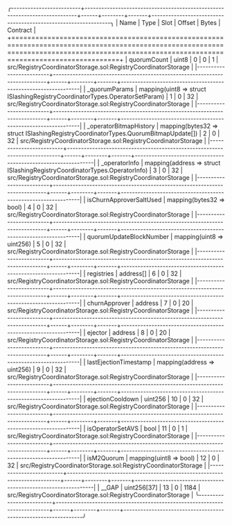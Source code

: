 
╭-------------------------+---------------------------------------------------------------------------+------+--------+-------+---------------------------------------------------------------╮
| Name                    | Type                                                                      | Slot | Offset | Bytes | Contract                                                      |
+=============================================================================================================================================================================================+
| quorumCount             | uint8                                                                     | 0    | 0      | 1     | src/RegistryCoordinatorStorage.sol:RegistryCoordinatorStorage |
|-------------------------+---------------------------------------------------------------------------+------+--------+-------+---------------------------------------------------------------|
| _quorumParams           | mapping(uint8 => struct ISlashingRegistryCoordinatorTypes.OperatorSetParam)       | 1    | 0      | 32    | src/RegistryCoordinatorStorage.sol:RegistryCoordinatorStorage |
|-------------------------+---------------------------------------------------------------------------+------+--------+-------+---------------------------------------------------------------|
| _operatorBitmapHistory  | mapping(bytes32 => struct ISlashingRegistryCoordinatorTypes.QuorumBitmapUpdate[]) | 2    | 0      | 32    | src/RegistryCoordinatorStorage.sol:RegistryCoordinatorStorage |
|-------------------------+---------------------------------------------------------------------------+------+--------+-------+---------------------------------------------------------------|
| _operatorInfo           | mapping(address => struct ISlashingRegistryCoordinatorTypes.OperatorInfo)         | 3    | 0      | 32    | src/RegistryCoordinatorStorage.sol:RegistryCoordinatorStorage |
|-------------------------+---------------------------------------------------------------------------+------+--------+-------+---------------------------------------------------------------|
| isChurnApproverSaltUsed | mapping(bytes32 => bool)                                                  | 4    | 0      | 32    | src/RegistryCoordinatorStorage.sol:RegistryCoordinatorStorage |
|-------------------------+---------------------------------------------------------------------------+------+--------+-------+---------------------------------------------------------------|
| quorumUpdateBlockNumber | mapping(uint8 => uint256)                                                 | 5    | 0      | 32    | src/RegistryCoordinatorStorage.sol:RegistryCoordinatorStorage |
|-------------------------+---------------------------------------------------------------------------+------+--------+-------+---------------------------------------------------------------|
| registries              | address[]                                                                 | 6    | 0      | 32    | src/RegistryCoordinatorStorage.sol:RegistryCoordinatorStorage |
|-------------------------+---------------------------------------------------------------------------+------+--------+-------+---------------------------------------------------------------|
| churnApprover           | address                                                                   | 7    | 0      | 20    | src/RegistryCoordinatorStorage.sol:RegistryCoordinatorStorage |
|-------------------------+---------------------------------------------------------------------------+------+--------+-------+---------------------------------------------------------------|
| ejector                 | address                                                                   | 8    | 0      | 20    | src/RegistryCoordinatorStorage.sol:RegistryCoordinatorStorage |
|-------------------------+---------------------------------------------------------------------------+------+--------+-------+---------------------------------------------------------------|
| lastEjectionTimestamp   | mapping(address => uint256)                                               | 9    | 0      | 32    | src/RegistryCoordinatorStorage.sol:RegistryCoordinatorStorage |
|-------------------------+---------------------------------------------------------------------------+------+--------+-------+---------------------------------------------------------------|
| ejectionCooldown        | uint256                                                                   | 10   | 0      | 32    | src/RegistryCoordinatorStorage.sol:RegistryCoordinatorStorage |
|-------------------------+---------------------------------------------------------------------------+------+--------+-------+---------------------------------------------------------------|
| isOperatorSetAVS        | bool                                                                      | 11   | 0      | 1     | src/RegistryCoordinatorStorage.sol:RegistryCoordinatorStorage |
|-------------------------+---------------------------------------------------------------------------+------+--------+-------+---------------------------------------------------------------|
| isM2Quorum              | mapping(uint8 => bool)                                                    | 12   | 0      | 32    | src/RegistryCoordinatorStorage.sol:RegistryCoordinatorStorage |
|-------------------------+---------------------------------------------------------------------------+------+--------+-------+---------------------------------------------------------------|
| __GAP                   | uint256[37]                                                               | 13   | 0      | 1184  | src/RegistryCoordinatorStorage.sol:RegistryCoordinatorStorage |
╰-------------------------+---------------------------------------------------------------------------+------+--------+-------+---------------------------------------------------------------╯

